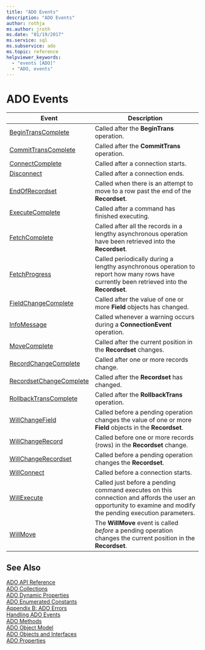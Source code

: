 ```yaml
---
title: "ADO Events"
description: "ADO Events"
author: rothja
ms.author: jroth
ms.date: "01/19/2017"
ms.service: sql
ms.subservice: ado
ms.topic: reference
helpviewer_keywords:
  - "events [ADO]"
  - "ADO, events"
---
```

# ADO Events

|Event|Description|  
|-|-|  
|[BeginTransComplete](./begintranscomplete-committranscomplete-and-rollbacktranscomplete-events-ado.md)|Called after the **BeginTrans** operation.|  
|[CommitTransComplete](./begintranscomplete-committranscomplete-and-rollbacktranscomplete-events-ado.md)|Called after the **CommitTrans** operation.|  
|[ConnectComplete](./connectcomplete-and-disconnect-events-ado.md)|Called after a connection starts.|  
|[Disconnect](./connectcomplete-and-disconnect-events-ado.md)|Called after a connection ends.|  
|[EndOfRecordset](./endofrecordset-event-ado.md)|Called when there is an attempt to move to a row past the end of the **Recordset**.|  
|[ExecuteComplete](./executecomplete-event-ado.md)|Called after a command has finished executing.|  
|[FetchComplete](./fetchcomplete-event-ado.md)|Called after all the records in a lengthy asynchronous operation have been retrieved into the **Recordset**.|  
|[FetchProgress](./fetchprogress-event-ado.md)|Called periodically during a lengthy asynchronous operation to report how many rows have currently been retrieved into the **Recordset**.|  
|[FieldChangeComplete](./willchangefield-and-fieldchangecomplete-events-ado.md)|Called after the value of one or more **Field** objects has changed.|  
|[InfoMessage](./infomessage-event-ado.md)|Called whenever a warning occurs during a **ConnectionEvent** operation.|  
|[MoveComplete](./willmove-and-movecomplete-events-ado.md)|Called after the current position in the **Recordset** changes.|  
|[RecordChangeComplete](./willchangerecord-and-recordchangecomplete-events-ado.md)|Called after one or more records change.|  
|[RecordsetChangeComplete](./willchangerecordset-and-recordsetchangecomplete-events-ado.md)|Called after the **Recordset** has changed.|  
|[RollbackTransComplete](./begintranscomplete-committranscomplete-and-rollbacktranscomplete-events-ado.md)|Called after the **RollbackTrans** operation.|  
|[WillChangeField](./willchangefield-and-fieldchangecomplete-events-ado.md)|Called before a pending operation changes the value of one or more **Field** objects in the **Recordset**.|  
|[WillChangeRecord](./willchangerecord-and-recordchangecomplete-events-ado.md)|Called before one or more records (rows) in the **Recordset** change.|  
|[WillChangeRecordset](./willchangerecordset-and-recordsetchangecomplete-events-ado.md)|Called before a pending operation changes the **Recordset**.|  
|[WillConnect](./willconnect-event-ado.md)|Called before a connection starts.|  
|[WillExecute](./willexecute-event-ado.md)|Called just before a pending command executes on this connection and affords the user an opportunity to examine and modify the pending execution parameters.|  
|[WillMove](./willmove-and-movecomplete-events-ado.md)|The **WillMove** event is called *before* a pending operation changes the current position in the **Recordset**.|  
  
## See Also  
 [ADO API Reference](./ado-api-reference.md)   
 [ADO Collections](./ado-collections.md)   
 [ADO Dynamic Properties](./ado-dynamic-properties.md)   
 [ADO Enumerated Constants](./ado-enumerated-constants.md)   
 [Appendix B: ADO Errors](../../guide/appendixes/appendix-b-ado-errors.md)   
 [Handling ADO Events](../../guide/data/handling-ado-events.md)   
 [ADO Methods](./ado-methods.md)   
 [ADO Object Model](./ado-object-model.md)   
 [ADO Objects and Interfaces](./ado-objects-and-interfaces.md)   
 [ADO Properties](./ado-properties.md)